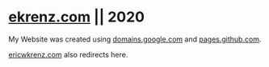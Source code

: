 # [ekrenz.com](https://ekrenz.com) || 2020
My Website was created using [domains.google.com](domains.google.com) and [pages.github.com](domains.google.com).

[ericwkrenz.com](https://ericwkrenz.com) also redirects here.
